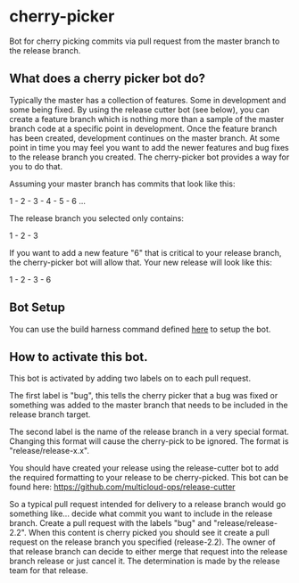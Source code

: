 # cherry-picker
Bot for cherry picking commits via pull request from the master branch to the release branch.

## What does a cherry picker bot do?

Typically the master has a collection of features.  Some in development and some being fixed.  By using the release cutter bot (see below), you can create a feature branch which is nothing more than a sample of the master branch code at a specific point in development.  Once the feature branch has been created, development continues on the master branch.  At some point in time you may feel you want to add the newer features and bug fixes to the release branch you created.  The cherry-picker bot provides a way for you to do that.

Assuming your master branch has commits that look like this:

1 - 2 - 3 - 4 - 5 - 6 ...

The release branch you selected only contains:

1 - 2 - 3

If you want to add a new feature "6" that is critical to your release branch, the cherry-picker bot will allow that.  Your new release will look like this:

1 - 2 - 3 - 6

## Bot Setup

You can use the build harness command defined [here](https://github.com/multicloud-ops/build-harness-extensions/blob/f49d2c007bf11f78f586b00ae6a88dfa41f3ab48/modules/github/Makefile#L36) to setup the bot. 


## How to activate this bot.

This bot is activated by adding two labels on to each pull request.  

The first label is "bug", this tells the cherry picker that a bug was fixed or something was added to the master branch that needs to be included in the release branch target.

The second label is the name of the release branch in a very special format.  Changing this format will cause the cherry-pick to be ignored.  The format is "release/release-x.x".

You should have created your release using the release-cutter bot to add the required formatting to your release to be cherry-picked.  This bot can be found here: https://github.com/multicloud-ops/release-cutter

So a typical pull request intended for delivery to a release branch would go something like... decide what commit you want to include in the release branch.  Create a pull request with the labels "bug" and "release/release-2.2".  When this content is cherry picked you should see it create a pull request on the release branch you specified (release-2.2).  The owner of that release branch can decide to either merge that request into the release branch release or just cancel it.  The determination is made by the release team for that release.



